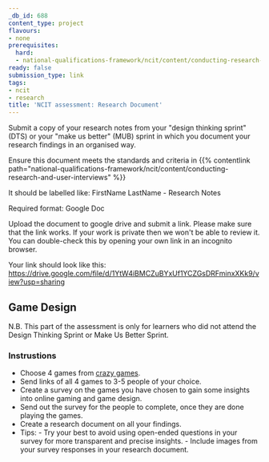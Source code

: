 ```yaml
---
_db_id: 688
content_type: project
flavours:
- none
prerequisites:
  hard:
  - national-qualifications-framework/ncit/content/conducting-research-and-user-interviews
ready: false
submission_type: link
tags:
- ncit
- research
title: 'NCIT assessment: Research Document'
---
```


Submit a copy of your research notes from your "design thinking sprint" (DTS) or your "make us better" (MUB) sprint in which you document your research findings in an organised way. 

Ensure this document meets the standards and criteria in {{% contentlink path="national-qualifications-framework/ncit/content/conducting-research-and-user-interviews" %}}

It should be labelled like: FirstName LastName - Research Notes
   
Required format: Google Doc

Upload the document to google drive and submit a link. Please make sure that the link works. If your work is private then we won't be able to review it. You can double-check this by opening your own link in an incognito browser. 

Your link should look like this:
https://drive.google.com/file/d/1YtW4iBMCZuBYxUf1YCZGsDRFminxXKk9/view?usp=sharing

## Game Design

N.B. This part of the assessment is only for learners who did not attend the Design Thinking Sprint or Make Us Better Sprint.

### Instrustions

- Choose 4 games from [crazy games](https://www.crazygames.com/).
- Send links of all 4 games to 3-5 people of your choice.
- Create a survey on the games you have chosen to gain some insights into online gaming and game design.
- Send out the survey for the people to complete, once they are done playing the games.
- Create a research document on all your findings.
- Tips:
      - Try your best to avoid using open-ended questions in your survey for more transparent and precise insights.
      - Include images from your survey responses in your research document.